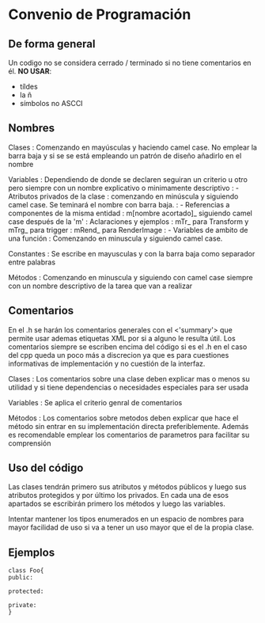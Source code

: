 # Convenio de Programación
## De forma general
Un codigo no se considera cerrado / terminado si no tiene comentarios en él.
**NO USAR**:
- tíldes 
- la ñ
- símbolos no ASCCI

## Nombres
Clases
: Comenzando en mayúsculas y haciendo camel case. No emplear la barra baja y si se se está empleando un patrón de diseño añadirlo en el nombre

Variables
: Dependiendo de donde se declaren seguiran un criterio u otro pero siempre con un nombre explicativo o minimamente descriptivo
: - Atributos privados de la clase
    : comenzando en minúscula y siguiendo camel case. Se teminará el nombre con barra baja.
: - Referencias a componentes de la misma entidad
    : m[nombre acortado]_ siguiendo camel case después de la 'm'
    : Aclaraciones y ejemplos
        : mTr_ para Transform y mTrg_ para trigger
        : mRend_ para RenderImage
: - Variables de ambito de una función
    : Comenzando en minuscula y siguiendo camel case.

Constantes
: Se escribe en mayusculas y con la barra baja como separador entre palabras

Métodos
: Comenzando en minuscula y siguiendo con camel case siempre con un nombre descriptivo de la tarea que van a realizar

## Comentarios
En el .h se harán los comentarios generales con el <'summary'> que permite usar ademas etiquetas XML por si a alguno le resulta útil.
Los comentarios siempre se escriben encima del código si es el .h en el caso del cpp queda un poco más a discrecion ya que es para cuestiones informativas de implementación y no cuestión de la interfaz.

Clases
: Los comentarios sobre una clase deben explicar mas o menos su utilidad y si tiene dependencias o necesidades especiales para ser usada

Variables
: Se aplica el criterio genral de comentarios

Métodos
: Los comentarios sobre metodos deben explicar que hace el método sin entrar en su implementación directa preferiblemente. Además es recomendable emplear los comentarios de parametros para facilitar su comprensión

## Uso del código

Las clases tendrán primero sus atributos y métodos públicos y luego sus atributos protegidos y por último los privados. En cada una de esos apartados se escribirán primero los métodos y luego las variables.

Intentar mantener los tipos enumerados en un espacio de nombres para mayor facilidad de uso si va a tener un uso mayor que el de la propia clase.


## Ejemplos
```
class Foo{
public:

protected:

private:
}
```